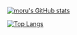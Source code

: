 [![moru's GitHub stats](https://github-readme-stats.vercel.app/api?username=YukkiMoru&theme=react&show_icons=true)](https://github.com/YukkiMoru/github-readme-stats)

[![Top Langs](https://github-readme-stats.vercel.app/api/top-langs/?username=YukkiMoru&theme=react&show_icons=true&layout=compact)](https://github.com/YukkiMoru/github-readme-stats)
